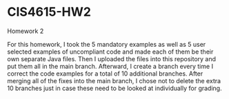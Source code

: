 # CIS4615-HW2
Homework 2

For this homework, I took the 5 mandatory examples as well as 5 user selected examples of uncompliant code and made each of them be their own separate Java files. Then I uploaded the files into this repository and put them all in the main branch. Afterward, I create a branch every time I correct the code examples for a total of 10 additional branches. After merging all of the fixes into the main branch, I chose not to delete the extra 10 branches just in case these need to be looked at individually for grading.
